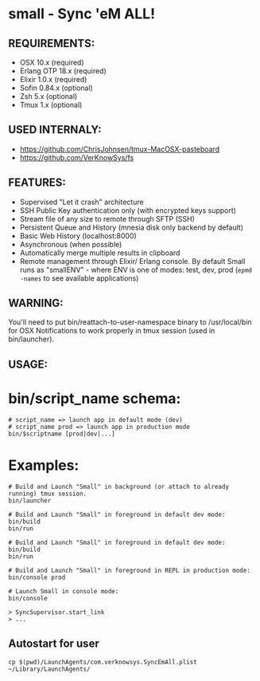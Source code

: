 small - Sync 'eM ALL!
=========

## REQUIREMENTS:

* OSX 10.x (required)
* Erlang OTP 18.x (required)
* Elixir 1.0.x (required)
* Sofin 0.84.x (optional)
* Zsh 5.x (optional)
* Tmux 1.x (optional)

## USED INTERNALY:

* https://github.com/ChrisJohnsen/tmux-MacOSX-pasteboard
* https://github.com/VerKnowSys/fs


## FEATURES:

* Supervised "Let it crash" architecture
* SSH Public Key authentication only (with encrypted keys support)
* Stream file of any size to remote through SFTP (SSH)
* Persistent Queue and History (mnesia disk only backend by default)
* Basic Web History (localhost:8000)
* Asynchronous (when possible)
* Automatically merge multiple results in clipboard
* Remote management through Elixir/ Erlang console. By default Small runs as "smallENV" - where ENV is one of modes: test, dev, prod (`epmd -names` to see available applications)


## WARNING:

You'll need to put bin/reattach-to-user-namespace binary to /usr/local/bin for OSX Notifications to work properly in tmux session (used in bin/launcher).


## USAGE:

# bin/script_name schema:

```
# script_name => launch app in default mode (dev)
# script_name prod => launch app in production mode
bin/$scriptname [prod|dev|...]
```

# Examples:

```
# Build and Launch "Small" in background (or attach to already running) tmux session.
bin/launcher
```

```
# Build and Launch "Small" in foreground in default dev mode:
bin/build
bin/run
```

```
# Build and Launch "Small" in foreground in default dev mode:
bin/build
bin/run
```

```
# Build and Launch "Small" in foreground in REPL in production mode:
bin/console prod
```

```
# Launch Small in console mode:
bin/console

> SyncSupervisor.start_link
> ...
```

## Autostart for user

`cp $(pwd)/LaunchAgents/com.verknowsys.SyncEmAll.plist ~/Library/LaunchAgents/`
